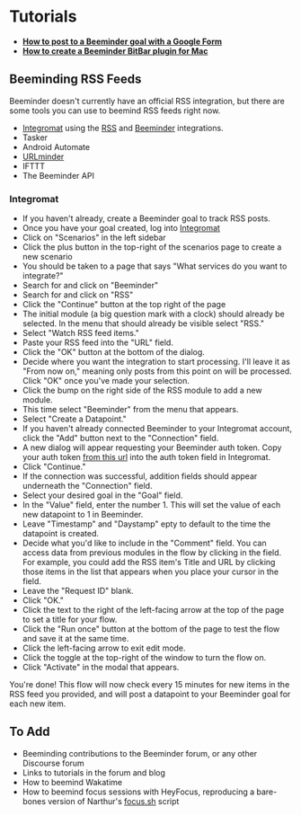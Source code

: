 # Tutorials

*   [**How to post to a Beeminder goal with a Google Form**][1]
*   [**How to create a Beeminder BitBar plugin for Mac**][2]

## Beeminding RSS Feeds

Beeminder doesn't currently have an official RSS integration, but there are some tools you can use to beemind RSS feeds right now.

*   [Integromat][3] using the [RSS][4] and [Beeminder][5] integrations.
*   Tasker
*   Android Automate
*   [URLminder][6]
*   IFTTT
*   The Beeminder API

### Integromat

*   If you haven't already, create a Beeminder goal to track RSS posts.
*   Once you have your goal created, log into [Integromat][3]
*   Click on "Scenarios" in the left sidebar
*   Click the plus button in the top-right of the scenarios page to create a new scenario
*   You should be taken to a page that says "What services do you want to integrate?"
*   Search for and click on "Beeminder"
*   Search for and click on "RSS"
*   Click the "Continue" button at the top right of the page
*   The initial module (a big question mark with a clock) should already be selected. In the menu that should already be visible select "RSS."
*   Select "Watch RSS feed items."
*   Paste your RSS feed into the "URL" field.
*   Click the "OK" button at the bottom of the dialog.
*   Decide where you want the integration to start processing. I'll leave it as "From now on," meaning only posts from this point on will be processed. Click "OK" once you've made your selection.
*   Click the bump on the right side of the RSS module to add a new module.
*   This time select "Beeminder" from the menu that appears.
*   Select "Create a Datapoint."
*   If you haven't already connected Beeminder to your Integromat account, click the "Add" button next to the "Connection" field.
*   A new dialog will appear requesting your Beeminder auth token. Copy your auth token [from this url][7] into the auth token field in Integromat.
*   Click "Continue."
*   If the connection was successful, addition fields should appear underneath the "Connection" field.
*   Select your desired goal in the "Goal" field.
*   In the "Value" field, enter the number 1. This will set the value of each new datapoint to 1 in Beeminder.
*   Leave "Timestamp" and "Daystamp" epty to default to the time the datapoint is created.
*   Decide what you'd like to include in the "Comment" field. You can access data from previous modules in the flow by clicking in the field. For example, you could add the RSS item's Title and URL by clicking those items in the list that appears when you place your cursor in the field.
*   Leave the "Request ID" blank.
*   Click "OK."
*   Click the text to the right of the left-facing arrow at the top of the page to set a title for your flow.
*   Click the "Run once" button at the bottom of the page to test the flow and save it at the same time.
*   Click the left-facing arrow to exit edit mode.
*   Click the toggle at the top-right of the window to turn the flow on.
*   Click "Activate" in the modal that appears.

You're done! This flow will now check every 15 minutes for new items in the RSS feed you provided, and will post a datapoint to your Beeminder goal for each new item.

## To Add

*   Beeminding contributions to the Beeminder forum, or any other Discourse forum
*   Links to tutorials in the forum and blog
*   How to beemind Wakatime
*   How to beemind focus sessions with HeyFocus, reproducing a bare-bones version of Narthur's [focus.sh][8] script

[1]: https://forum.beeminder.com/t/how-to-post-to-a-beeminder-goal-with-a-google-form/7746

[2]: https://forum.beeminder.com/t/how-to-create-a-beeminder-bitbar-plugin-for-mac/7762

[3]: https://www.integromat.com/en/

[4]: https://www.integromat.com/en/integrations/rss

[5]: https://www.integromat.com/en/integrations/beeminder

[6]: https://help.beeminder.com/article/88-urlminder

[7]: https://www.beeminder.com/api/v1/auth_token.json

[8]: https://github.com/narthur/focus.sh/blob/main/focus.sh

